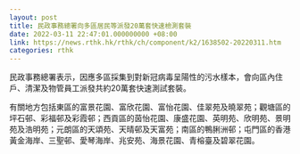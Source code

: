 ```yaml
---
layout: post
title: 民政事務總署向多區居民等派發20萬套快速檢測套裝
date: 2022-03-11 22:47:01.000000000 +08:00
link: https://news.rthk.hk/rthk/ch/component/k2/1638502-20220311.htm
categories: rthk
---
```


民政事務總署表示，因應多區採集到對新冠病毒呈陽性的污水樣本，會向區內住戶、清潔及物管員工派發共約20萬套快速測試套裝。

有關地方包括東區的富景花園、富欣花園、富怡花園、佳翠苑及曉翠苑；觀塘區的坪石邨、彩福邨及彩霞邨；西貢區的茵怡花園、康盛花園、英明苑、欣明苑、景明苑及浩明苑；元朗區的天頌苑、天晴邨及天富苑；南區的鴨脷洲邨；屯門區的香港黃金海岸、三聖邨、愛琴海岸、兆安苑、海景花園、青榕臺及碧翠花園。
